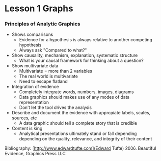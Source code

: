 # Lesson 1 Graphs
### Principles of Analytic Graphics

* Shows comparisons
	- Evidence for a hypothesis is always relative to another competing hypothesis
	- Always ask "Compared to what?"
* Show causality, mechanism, explanation, systematic structure
	- What is your causal framework for thinking about a question?
* Show multivariate data
	- Multivariate = more than 2 variables
	- The real world is multivariate
	- Need to escape flatland
* Integration of evidence
	- Completely integrate  words, numbers, images, diagrams
	- Data graphics should makes use of any modes of data representation
	- Don't let the tool drives the analysis
* Describe and document the evidence with appropiate labels, scales, sources, etc
	- A data graphic should tell a complete story that is credible
* Content is king 
	- Analytical presentations ultimately stand or fall depending depending on the quality, relevance, and integrity of their content

Bibliography: [http://www.edwardtufte.com](Edward Tufte) 2006. Beautiful Evidence, Graphics Press LLC